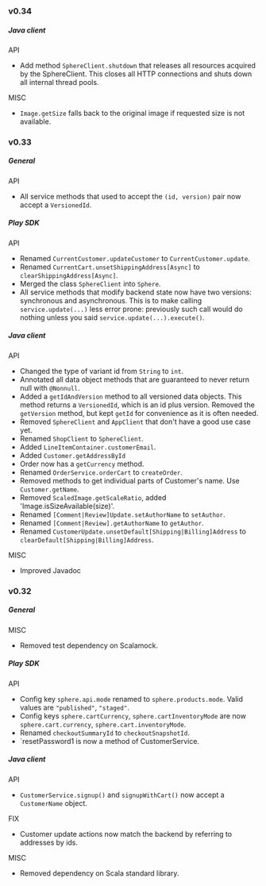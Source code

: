 ### v0.34

##### Java client

API

* Add method `SphereClient.shutdown` that releases all resources acquired by the SphereClient.
This closes all HTTP connections and shuts down all internal thread pools.

MISC

* `Image.getSize` falls back to the original image if requested size is not available.

### v0.33

##### General

API

* All service methods that used to accept the `(id, version)` pair now accept a `VersionedId`.

##### Play SDK

API

* Renamed `CurrentCustomer.updateCustomer` to `CurrentCustomer.update`.
* Renamed `CurrentCart.unsetShippingAddress[Async]` to `clearShippingAddress[Async]`.
* Merged the class `SphereClient` into `Sphere`.
* All service methods that modify backend state now have two versions: synchronous and asynchronous. This is to
make calling `service.update(...)` less error prone: previously such call would do nothing unless you said
`service.update(...).execute()`.

##### Java client

API

* Changed the type of variant id from `String` to `int`.
* Annotated all data object methods that are guaranteed to never return null with `@Nonnull`.
* Added a `getIdAndVersion` method to all versioned data objects. This method returns a `VersionedId`, which is an id plus version.
Removed the `getVersion` method, but kept `getId` for convenience as it is often needed.
* Removed `SphereClient` and `AppClient` that don't have a good use case yet.
* Renamed `ShopClient` to `SphereClient`.
* Added `LineItemContainer.customerEmail`.
* Added `Customer.getAddressById`
* Order now has a `getCurrency` method.
* Renamed `OrderService.orderCart` to `createOrder`.
* Removed methods to get individual parts of Customer's name. Use `Customer.getName`.
* Removed `ScaledImage.getScaleRatio`, added 'Image.isSizeAvailable(size)'.
* Renamed `[Comment|Review]Update.setAuthorName` to `setAuthor`.
* Renamed `[Comment|Review].getAuthorName` to `getAuthor`.
* Renamed `CustomerUpdate.unsetDefault[Shipping|Billing]Address` to `clearDefault[Shipping|Billing]Address`.

MISC

* Improved Javadoc

### v0.32

##### General

MISC

* Removed test dependency on Scalamock.


##### Play SDK

API

* Config key  `sphere.api.mode` renamed to `sphere.products.mode`. Valid values are `"published"`, `"staged"`.
* Config keys `sphere.cartCurrency`, `sphere.cartInventoryMode` are now `sphere.cart.currency`, `sphere.cart.inventoryMode`.
* Renamed `checkoutSummaryId` to `checkoutSnapshotId`.
* `resetPassword1 is now a method of CustomerService.

##### Java client

API

* `CustomerService.signup()` and `signupWithCart()` now accept a `CustomerName` object.

FIX

* Customer update actions now match the backend by referring to addresses by ids.

MISC

* Removed dependency on Scala standard library.